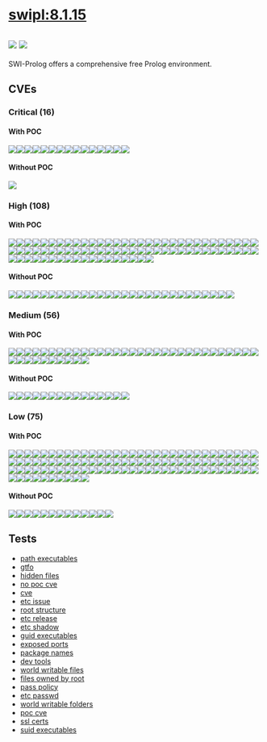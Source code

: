 # [swipl:8.1.15](https://hub.docker.com/_/swipl?tab=tags)
![](https://img.shields.io/static/v1?label=tag&message=8.1.15&color=blue)
![](https://img.shields.io/badge/Debian%20GNU/Linux%209%20%20-blue)
---
<p>
SWI-Prolog offers a comprehensive free Prolog environment.
</p>

## CVEs
### Critical (16)
#### With POC
[![](https://img.shields.io/badge/🔗%20CVE--2019--12900-CRITICAL-red)](https://github.com/trickest/cve/blob/main/2019/CVE-2019-12900.md)[![](https://img.shields.io/badge/🔗%20CVE--2021--35942-CRITICAL-red)](https://github.com/trickest/cve/blob/main/2021/CVE-2021-35942.md)[![](https://img.shields.io/badge/🔗%20CVE--2018--6485-CRITICAL-red)](https://github.com/trickest/cve/blob/main/2018/CVE-2018-6485.md)[![](https://img.shields.io/badge/🔗%20CVE--2022--23219-CRITICAL-red)](https://github.com/trickest/cve/blob/main/2022/CVE-2022-23219.md)[![](https://img.shields.io/badge/🔗%20CVE--2022--23218-CRITICAL-red)](https://github.com/trickest/cve/blob/main/2022/CVE-2022-23218.md)[![](https://img.shields.io/badge/🔗%20CVE--2018--6551-CRITICAL-red)](https://github.com/trickest/cve/blob/main/2018/CVE-2018-6551.md)[![](https://img.shields.io/badge/🔗%20CVE--2021--33574-CRITICAL-red)](https://github.com/trickest/cve/blob/main/2021/CVE-2021-33574.md)[![](https://img.shields.io/badge/🔗%20CVE--2019--9169-CRITICAL-red)](https://github.com/trickest/cve/blob/main/2019/CVE-2019-9169.md)[![](https://img.shields.io/badge/🔗%20CVE--2017--8872-CRITICAL-red)](https://github.com/trickest/cve/blob/main/2017/CVE-2017-8872.md)[![](https://img.shields.io/badge/🔗%20CVE--2021--3520-CRITICAL-red)](https://github.com/trickest/cve/blob/main/2021/CVE-2021-3520.md)[![](https://img.shields.io/badge/🔗%20CVE--2020--15180-CRITICAL-red)](https://github.com/trickest/cve/blob/main/2020/CVE-2020-15180.md)[![](https://img.shields.io/badge/🔗%20CVE--2022--29155-CRITICAL-red)](https://github.com/trickest/cve/blob/main/2022/CVE-2022-29155.md)[![](https://img.shields.io/badge/🔗%20CVE--2017--12424-CRITICAL-red)](https://github.com/trickest/cve/blob/main/2017/CVE-2017-12424.md)[![](https://img.shields.io/badge/🔗%20CVE--2019--8457-CRITICAL-red)](https://github.com/trickest/cve/blob/main/2019/CVE-2019-8457.md)[![](https://img.shields.io/badge/🔗%20CVE--2018--7409-CRITICAL-red)](https://github.com/trickest/cve/blob/main/2018/CVE-2018-7409.md)
#### Without POC
[![](https://img.shields.io/badge/%20CVE--2022--1292-CRITICAL-red)](https://github.com/trickest/cve/blob/main/2022/CVE-2022-1292.md)

### High (108)
#### With POC
[![](https://img.shields.io/badge/🔗%20CVE--2018--20506-HIGH-organge)](https://github.com/trickest/cve/blob/main/2018/CVE-2018-20506.md)[![](https://img.shields.io/badge/🔗%20CVE--2018--20346-HIGH-organge)](https://github.com/trickest/cve/blob/main/2018/CVE-2018-20346.md)[![](https://img.shields.io/badge/🔗%20CVE--2017--5130-HIGH-organge)](https://github.com/trickest/cve/blob/main/2017/CVE-2017-5130.md)[![](https://img.shields.io/badge/🔗%20CVE--2020--8231-HIGH-organge)](https://github.com/trickest/cve/blob/main/2020/CVE-2020-8231.md)[![](https://img.shields.io/badge/🔗%20CVE--2020--8177-HIGH-organge)](https://github.com/trickest/cve/blob/main/2020/CVE-2020-8177.md)[![](https://img.shields.io/badge/🔗%20CVE--2020--8286-HIGH-organge)](https://github.com/trickest/cve/blob/main/2020/CVE-2020-8286.md)[![](https://img.shields.io/badge/🔗%20CVE--2020--8285-HIGH-organge)](https://github.com/trickest/cve/blob/main/2020/CVE-2020-8285.md)[![](https://img.shields.io/badge/🔗%20CVE--2021--22946-HIGH-organge)](https://github.com/trickest/cve/blob/main/2021/CVE-2021-22946.md)[![](https://img.shields.io/badge/🔗%20CVE--2022--24407-HIGH-organge)](https://github.com/trickest/cve/blob/main/2022/CVE-2022-24407.md)[![](https://img.shields.io/badge/🔗%20CVE--2018--12886-HIGH-organge)](https://github.com/trickest/cve/blob/main/2018/CVE-2018-12886.md)[![](https://img.shields.io/badge/🔗%20CVE--2021--3326-HIGH-organge)](https://github.com/trickest/cve/blob/main/2021/CVE-2021-3326.md)[![](https://img.shields.io/badge/🔗%20CVE--2020--1751-HIGH-organge)](https://github.com/trickest/cve/blob/main/2020/CVE-2020-1751.md)[![](https://img.shields.io/badge/🔗%20CVE--2009--5155-HIGH-organge)](https://github.com/trickest/cve/blob/main/2009/CVE-2009-5155.md)[![](https://img.shields.io/badge/🔗%20CVE--2018--1000001-HIGH-organge)](https://github.com/trickest/cve/blob/main/2018/CVE-2018-1000001.md)[![](https://img.shields.io/badge/🔗%20CVE--2020--1752-HIGH-organge)](https://github.com/trickest/cve/blob/main/2020/CVE-2020-1752.md)[![](https://img.shields.io/badge/🔗%20CVE--2021--43618-HIGH-organge)](https://github.com/trickest/cve/blob/main/2021/CVE-2021-43618.md)[![](https://img.shields.io/badge/🔗%20CVE--2018--1000858-HIGH-organge)](https://github.com/trickest/cve/blob/main/2018/CVE-2018-1000858.md)[![](https://img.shields.io/badge/🔗%20CVE--2020--28196-HIGH-organge)](https://github.com/trickest/cve/blob/main/2020/CVE-2020-28196.md)[![](https://img.shields.io/badge/🔗%20CVE--2021--33560-HIGH-organge)](https://github.com/trickest/cve/blob/main/2021/CVE-2021-33560.md)[![](https://img.shields.io/badge/🔗%20CVE--2019--17498-HIGH-organge)](https://github.com/trickest/cve/blob/main/2019/CVE-2019-17498.md)[![](https://img.shields.io/badge/🔗%20CVE--2019--13115-HIGH-organge)](https://github.com/trickest/cve/blob/main/2019/CVE-2019-13115.md)[![](https://img.shields.io/badge/🔗%20CVE--2021--3517-HIGH-organge)](https://github.com/trickest/cve/blob/main/2021/CVE-2021-3517.md)[![](https://img.shields.io/badge/🔗%20CVE--2018--14404-HIGH-organge)](https://github.com/trickest/cve/blob/main/2018/CVE-2018-14404.md)[![](https://img.shields.io/badge/🔗%20CVE--2021--3516-HIGH-organge)](https://github.com/trickest/cve/blob/main/2021/CVE-2021-3516.md)[![](https://img.shields.io/badge/🔗%20CVE--2021--3518-HIGH-organge)](https://github.com/trickest/cve/blob/main/2021/CVE-2021-3518.md)[![](https://img.shields.io/badge/🔗%20CVE--2020--7595-HIGH-organge)](https://github.com/trickest/cve/blob/main/2020/CVE-2020-7595.md)[![](https://img.shields.io/badge/🔗%20CVE--2019--19956-HIGH-organge)](https://github.com/trickest/cve/blob/main/2019/CVE-2019-19956.md)[![](https://img.shields.io/badge/🔗%20CVE--2019--20388-HIGH-organge)](https://github.com/trickest/cve/blob/main/2019/CVE-2019-20388.md)[![](https://img.shields.io/badge/🔗%20CVE--2022--27456-HIGH-organge)](https://github.com/trickest/cve/blob/main/2022/CVE-2022-27456.md)[![](https://img.shields.io/badge/🔗%20CVE--2022--27445-HIGH-organge)](https://github.com/trickest/cve/blob/main/2022/CVE-2022-27445.md)[![](https://img.shields.io/badge/🔗%20CVE--2022--27452-HIGH-organge)](https://github.com/trickest/cve/blob/main/2022/CVE-2022-27452.md)[![](https://img.shields.io/badge/🔗%20CVE--2022--27449-HIGH-organge)](https://github.com/trickest/cve/blob/main/2022/CVE-2022-27449.md)[![](https://img.shields.io/badge/🔗%20CVE--2022--27448-HIGH-organge)](https://github.com/trickest/cve/blob/main/2022/CVE-2022-27448.md)[![](https://img.shields.io/badge/🔗%20CVE--2022--27451-HIGH-organge)](https://github.com/trickest/cve/blob/main/2022/CVE-2022-27451.md)[![](https://img.shields.io/badge/🔗%20CVE--2022--27446-HIGH-organge)](https://github.com/trickest/cve/blob/main/2022/CVE-2022-27446.md)[![](https://img.shields.io/badge/🔗%20CVE--2022--27444-HIGH-organge)](https://github.com/trickest/cve/blob/main/2022/CVE-2022-27444.md)[![](https://img.shields.io/badge/🔗%20CVE--2022--27457-HIGH-organge)](https://github.com/trickest/cve/blob/main/2022/CVE-2022-27457.md)[![](https://img.shields.io/badge/🔗%20CVE--2022--27455-HIGH-organge)](https://github.com/trickest/cve/blob/main/2022/CVE-2022-27455.md)[![](https://img.shields.io/badge/🔗%20CVE--2022--27447-HIGH-organge)](https://github.com/trickest/cve/blob/main/2022/CVE-2022-27447.md)[![](https://img.shields.io/badge/🔗%20CVE--2022--27458-HIGH-organge)](https://github.com/trickest/cve/blob/main/2022/CVE-2022-27458.md)[![](https://img.shields.io/badge/🔗%20CVE--2021--27928-HIGH-organge)](https://github.com/trickest/cve/blob/main/2021/CVE-2021-27928.md)[![](https://img.shields.io/badge/🔗%20CVE--2021--20305-HIGH-organge)](https://github.com/trickest/cve/blob/main/2021/CVE-2021-20305.md)[![](https://img.shields.io/badge/🔗%20CVE--2021--3580-HIGH-organge)](https://github.com/trickest/cve/blob/main/2021/CVE-2021-3580.md)[![](https://img.shields.io/badge/🔗%20CVE--2018--1000168-HIGH-organge)](https://github.com/trickest/cve/blob/main/2018/CVE-2018-1000168.md)[![](https://img.shields.io/badge/🔗%20CVE--2020--11080-HIGH-organge)](https://github.com/trickest/cve/blob/main/2020/CVE-2020-11080.md)[![](https://img.shields.io/badge/🔗%20CVE--2020--36230-HIGH-organge)](https://github.com/trickest/cve/blob/main/2020/CVE-2020-36230.md)[![](https://img.shields.io/badge/🔗%20CVE--2021--27212-HIGH-organge)](https://github.com/trickest/cve/blob/main/2021/CVE-2021-27212.md)[![](https://img.shields.io/badge/🔗%20CVE--2020--36222-HIGH-organge)](https://github.com/trickest/cve/blob/main/2020/CVE-2020-36222.md)[![](https://img.shields.io/badge/🔗%20CVE--2020--36226-HIGH-organge)](https://github.com/trickest/cve/blob/main/2020/CVE-2020-36226.md)[![](https://img.shields.io/badge/🔗%20CVE--2020--36225-HIGH-organge)](https://github.com/trickest/cve/blob/main/2020/CVE-2020-36225.md)[![](https://img.shields.io/badge/🔗%20CVE--2020--36227-HIGH-organge)](https://github.com/trickest/cve/blob/main/2020/CVE-2020-36227.md)[![](https://img.shields.io/badge/🔗%20CVE--2020--36228-HIGH-organge)](https://github.com/trickest/cve/blob/main/2020/CVE-2020-36228.md)[![](https://img.shields.io/badge/🔗%20CVE--2020--36221-HIGH-organge)](https://github.com/trickest/cve/blob/main/2020/CVE-2020-36221.md)[![](https://img.shields.io/badge/🔗%20CVE--2020--36224-HIGH-organge)](https://github.com/trickest/cve/blob/main/2020/CVE-2020-36224.md)[![](https://img.shields.io/badge/🔗%20CVE--2020--25692-HIGH-organge)](https://github.com/trickest/cve/blob/main/2020/CVE-2020-25692.md)[![](https://img.shields.io/badge/🔗%20CVE--2020--36223-HIGH-organge)](https://github.com/trickest/cve/blob/main/2020/CVE-2020-36223.md)[![](https://img.shields.io/badge/🔗%20CVE--2020--36229-HIGH-organge)](https://github.com/trickest/cve/blob/main/2020/CVE-2020-36229.md)[![](https://img.shields.io/badge/🔗%20CVE--2020--25710-HIGH-organge)](https://github.com/trickest/cve/blob/main/2020/CVE-2020-25710.md)[![](https://img.shields.io/badge/🔗%20CVE--2020--25709-HIGH-organge)](https://github.com/trickest/cve/blob/main/2020/CVE-2020-25709.md)[![](https://img.shields.io/badge/🔗%20CVE--2020--12243-HIGH-organge)](https://github.com/trickest/cve/blob/main/2020/CVE-2020-12243.md)[![](https://img.shields.io/badge/🔗%20CVE--2022--0778-HIGH-organge)](https://github.com/trickest/cve/blob/main/2022/CVE-2022-0778.md)[![](https://img.shields.io/badge/🔗%20CVE--2021--3712-HIGH-organge)](https://github.com/trickest/cve/blob/main/2021/CVE-2021-3712.md)[![](https://img.shields.io/badge/🔗%20CVE--2021--23840-HIGH-organge)](https://github.com/trickest/cve/blob/main/2021/CVE-2021-23840.md)[![](https://img.shields.io/badge/🔗%20CVE--2020--29361-HIGH-organge)](https://github.com/trickest/cve/blob/main/2020/CVE-2020-29361.md)[![](https://img.shields.io/badge/🔗%20CVE--2020--16156-HIGH-organge)](https://github.com/trickest/cve/blob/main/2020/CVE-2020-16156.md)[![](https://img.shields.io/badge/🔗%20CVE--2020--10878-HIGH-organge)](https://github.com/trickest/cve/blob/main/2020/CVE-2020-10878.md)[![](https://img.shields.io/badge/🔗%20CVE--2020--12723-HIGH-organge)](https://github.com/trickest/cve/blob/main/2020/CVE-2020-12723.md)[![](https://img.shields.io/badge/🔗%20CVE--2020--10543-HIGH-organge)](https://github.com/trickest/cve/blob/main/2020/CVE-2020-10543.md)[![](https://img.shields.io/badge/🔗%20CVE--2020--25695-HIGH-organge)](https://github.com/trickest/cve/blob/main/2020/CVE-2020-25695.md)[![](https://img.shields.io/badge/🔗%20CVE--2017--18926-HIGH-organge)](https://github.com/trickest/cve/blob/main/2017/CVE-2017-18926.md)[![](https://img.shields.io/badge/🔗%20CVE--2020--13630-HIGH-organge)](https://github.com/trickest/cve/blob/main/2020/CVE-2020-13630.md)[![](https://img.shields.io/badge/🔗%20CVE--2020--11655-HIGH-organge)](https://github.com/trickest/cve/blob/main/2020/CVE-2020-11655.md)[![](https://img.shields.io/badge/🔗%20CVE--2019--5827-HIGH-organge)](https://github.com/trickest/cve/blob/main/2019/CVE-2019-5827.md)[![](https://img.shields.io/badge/🔗%20CVE--2019--20218-HIGH-organge)](https://github.com/trickest/cve/blob/main/2019/CVE-2019-20218.md)[![](https://img.shields.io/badge/🔗%20CVE--2020--13871-HIGH-organge)](https://github.com/trickest/cve/blob/main/2020/CVE-2020-13871.md)[![](https://img.shields.io/badge/🔗%20CVE--2019--3843-HIGH-organge)](https://github.com/trickest/cve/blob/main/2019/CVE-2019-3843.md)[![](https://img.shields.io/badge/🔗%20CVE--2019--3844-HIGH-organge)](https://github.com/trickest/cve/blob/main/2019/CVE-2019-3844.md)[![](https://img.shields.io/badge/🔗%20CVE--2020--1712-HIGH-organge)](https://github.com/trickest/cve/blob/main/2020/CVE-2020-1712.md)[![](https://img.shields.io/badge/🔗%20CVE--2016--2779-HIGH-organge)](https://github.com/trickest/cve/blob/main/2016/CVE-2016-2779.md)[![](https://img.shields.io/badge/🔗%20CVE--2018--25032-HIGH-organge)](https://github.com/trickest/cve/blob/main/2018/CVE-2018-25032.md)
#### Without POC
[![](https://img.shields.io/badge/%20CVE--2022--1304-HIGH-organge)](https://github.com/trickest/cve/blob/main/2022/CVE-2022-1304.md)[![](https://img.shields.io/badge/%20CVE--2021--3999-HIGH-organge)](https://github.com/trickest/cve/blob/main/2021/CVE-2021-3999.md)[![](https://img.shields.io/badge/%20CVE--2019--3829-HIGH-organge)](https://github.com/trickest/cve/blob/main/2019/CVE-2019-3829.md)[![](https://img.shields.io/badge/%20CVE--2022--1271-HIGH-organge)](https://github.com/trickest/cve/blob/main/2022/CVE-2022-1271.md)[![](https://img.shields.io/badge/%20CVE--2017--16932-HIGH-organge)](https://github.com/trickest/cve/blob/main/2017/CVE-2017-16932.md)[![](https://img.shields.io/badge/%20CVE--2022--23308-HIGH-organge)](https://github.com/trickest/cve/blob/main/2022/CVE-2022-23308.md)[![](https://img.shields.io/badge/%20CVE--2022--27376-HIGH-organge)](https://github.com/trickest/cve/blob/main/2022/CVE-2022-27376.md)[![](https://img.shields.io/badge/%20CVE--2022--27382-HIGH-organge)](https://github.com/trickest/cve/blob/main/2022/CVE-2022-27382.md)[![](https://img.shields.io/badge/%20CVE--2022--27387-HIGH-organge)](https://github.com/trickest/cve/blob/main/2022/CVE-2022-27387.md)[![](https://img.shields.io/badge/%20CVE--2022--27385-HIGH-organge)](https://github.com/trickest/cve/blob/main/2022/CVE-2022-27385.md)[![](https://img.shields.io/badge/%20CVE--2022--27384-HIGH-organge)](https://github.com/trickest/cve/blob/main/2022/CVE-2022-27384.md)[![](https://img.shields.io/badge/%20CVE--2022--27381-HIGH-organge)](https://github.com/trickest/cve/blob/main/2022/CVE-2022-27381.md)[![](https://img.shields.io/badge/%20CVE--2022--27380-HIGH-organge)](https://github.com/trickest/cve/blob/main/2022/CVE-2022-27380.md)[![](https://img.shields.io/badge/%20CVE--2022--27379-HIGH-organge)](https://github.com/trickest/cve/blob/main/2022/CVE-2022-27379.md)[![](https://img.shields.io/badge/%20CVE--2022--27378-HIGH-organge)](https://github.com/trickest/cve/blob/main/2022/CVE-2022-27378.md)[![](https://img.shields.io/badge/%20CVE--2022--27386-HIGH-organge)](https://github.com/trickest/cve/blob/main/2022/CVE-2022-27386.md)[![](https://img.shields.io/badge/%20CVE--2022--27383-HIGH-organge)](https://github.com/trickest/cve/blob/main/2022/CVE-2022-27383.md)[![](https://img.shields.io/badge/%20CVE--2022--27377-HIGH-organge)](https://github.com/trickest/cve/blob/main/2022/CVE-2022-27377.md)[![](https://img.shields.io/badge/%20CVE--2022--29458-HIGH-organge)](https://github.com/trickest/cve/blob/main/2022/CVE-2022-29458.md)[![](https://img.shields.io/badge/%20CVE--2022--1552-HIGH-organge)](https://github.com/trickest/cve/blob/main/2022/CVE-2022-1552.md)[![](https://img.shields.io/badge/%20CVE--2021--32027-HIGH-organge)](https://github.com/trickest/cve/blob/main/2021/CVE-2021-32027.md)[![](https://img.shields.io/badge/%20CVE--2020--25694-HIGH-organge)](https://github.com/trickest/cve/blob/main/2020/CVE-2020-25694.md)[![](https://img.shields.io/badge/%20CVE--2020--14350-HIGH-organge)](https://github.com/trickest/cve/blob/main/2020/CVE-2020-14350.md)[![](https://img.shields.io/badge/%20CVE--2020--25696-HIGH-organge)](https://github.com/trickest/cve/blob/main/2020/CVE-2020-25696.md)[![](https://img.shields.io/badge/%20CVE--2021--23214-HIGH-organge)](https://github.com/trickest/cve/blob/main/2021/CVE-2021-23214.md)[![](https://img.shields.io/badge/%20CVE--2018--8740-HIGH-organge)](https://github.com/trickest/cve/blob/main/2018/CVE-2018-8740.md)[![](https://img.shields.io/badge/%20CVE--2019--9936-HIGH-organge)](https://github.com/trickest/cve/blob/main/2019/CVE-2019-9936.md)[![](https://img.shields.io/badge/%20CVE--2019--9937-HIGH-organge)](https://github.com/trickest/cve/blob/main/2019/CVE-2019-9937.md)

### Medium (56)
#### With POC
[![](https://img.shields.io/badge/🔗%20CVE--2020--27350-MEDIUM-yellow)](https://github.com/trickest/cve/blob/main/2020/CVE-2020-27350.md)[![](https://img.shields.io/badge/🔗%20CVE--2021--22876-MEDIUM-yellow)](https://github.com/trickest/cve/blob/main/2021/CVE-2021-22876.md)[![](https://img.shields.io/badge/🔗%20CVE--2021--22947-MEDIUM-yellow)](https://github.com/trickest/cve/blob/main/2021/CVE-2021-22947.md)[![](https://img.shields.io/badge/🔗%20CVE--2019--5188-MEDIUM-yellow)](https://github.com/trickest/cve/blob/main/2019/CVE-2019-5188.md)[![](https://img.shields.io/badge/🔗%20CVE--2017--12132-MEDIUM-yellow)](https://github.com/trickest/cve/blob/main/2017/CVE-2017-12132.md)[![](https://img.shields.io/badge/🔗%20CVE--2019--25013-MEDIUM-yellow)](https://github.com/trickest/cve/blob/main/2019/CVE-2019-25013.md)[![](https://img.shields.io/badge/🔗%20CVE--2016--10739-MEDIUM-yellow)](https://github.com/trickest/cve/blob/main/2016/CVE-2016-10739.md)[![](https://img.shields.io/badge/🔗%20CVE--2020--27618-MEDIUM-yellow)](https://github.com/trickest/cve/blob/main/2020/CVE-2020-27618.md)[![](https://img.shields.io/badge/🔗%20CVE--2020--10029-MEDIUM-yellow)](https://github.com/trickest/cve/blob/main/2020/CVE-2020-10029.md)[![](https://img.shields.io/badge/🔗%20CVE--2018--16868-MEDIUM-yellow)](https://github.com/trickest/cve/blob/main/2018/CVE-2018-16868.md)[![](https://img.shields.io/badge/🔗%20CVE--2020--21913-MEDIUM-yellow)](https://github.com/trickest/cve/blob/main/2020/CVE-2020-21913.md)[![](https://img.shields.io/badge/🔗%20CVE--2021--37750-MEDIUM-yellow)](https://github.com/trickest/cve/blob/main/2021/CVE-2021-37750.md)[![](https://img.shields.io/badge/🔗%20CVE--2018--20217-MEDIUM-yellow)](https://github.com/trickest/cve/blob/main/2018/CVE-2018-20217.md)[![](https://img.shields.io/badge/🔗%20CVE--2018--5729-MEDIUM-yellow)](https://github.com/trickest/cve/blob/main/2018/CVE-2018-5729.md)[![](https://img.shields.io/badge/🔗%20CVE--2018--5710-MEDIUM-yellow)](https://github.com/trickest/cve/blob/main/2018/CVE-2018-5710.md)[![](https://img.shields.io/badge/🔗%20CVE--2021--31566-MEDIUM-yellow)](https://github.com/trickest/cve/blob/main/2021/CVE-2021-31566.md)[![](https://img.shields.io/badge/🔗%20CVE--2019--13627-MEDIUM-yellow)](https://github.com/trickest/cve/blob/main/2019/CVE-2019-13627.md)[![](https://img.shields.io/badge/🔗%20CVE--2021--40528-MEDIUM-yellow)](https://github.com/trickest/cve/blob/main/2021/CVE-2021-40528.md)[![](https://img.shields.io/badge/🔗%20CVE--2020--24977-MEDIUM-yellow)](https://github.com/trickest/cve/blob/main/2020/CVE-2020-24977.md)[![](https://img.shields.io/badge/🔗%20CVE--2021--3541-MEDIUM-yellow)](https://github.com/trickest/cve/blob/main/2021/CVE-2021-3541.md)[![](https://img.shields.io/badge/🔗%20CVE--2018--14567-MEDIUM-yellow)](https://github.com/trickest/cve/blob/main/2018/CVE-2018-14567.md)[![](https://img.shields.io/badge/🔗%20CVE--2021--3537-MEDIUM-yellow)](https://github.com/trickest/cve/blob/main/2021/CVE-2021-3537.md)[![](https://img.shields.io/badge/🔗%20CVE--2017--18258-MEDIUM-yellow)](https://github.com/trickest/cve/blob/main/2017/CVE-2017-18258.md)[![](https://img.shields.io/badge/🔗%20CVE--2016--9318-MEDIUM-yellow)](https://github.com/trickest/cve/blob/main/2016/CVE-2016-9318.md)[![](https://img.shields.io/badge/🔗%20CVE--2020--2752-MEDIUM-yellow)](https://github.com/trickest/cve/blob/main/2020/CVE-2020-2752.md)[![](https://img.shields.io/badge/🔗%20CVE--2020--2814-MEDIUM-yellow)](https://github.com/trickest/cve/blob/main/2020/CVE-2020-2814.md)[![](https://img.shields.io/badge/🔗%20CVE--2021--2022-MEDIUM-yellow)](https://github.com/trickest/cve/blob/main/2021/CVE-2021-2022.md)[![](https://img.shields.io/badge/🔗%20CVE--2020--14812-MEDIUM-yellow)](https://github.com/trickest/cve/blob/main/2020/CVE-2020-14812.md)[![](https://img.shields.io/badge/🔗%20CVE--2020--2812-MEDIUM-yellow)](https://github.com/trickest/cve/blob/main/2020/CVE-2020-2812.md)[![](https://img.shields.io/badge/🔗%20CVE--2018--16869-MEDIUM-yellow)](https://github.com/trickest/cve/blob/main/2018/CVE-2018-16869.md)[![](https://img.shields.io/badge/🔗%20CVE--2021--4160-MEDIUM-yellow)](https://github.com/trickest/cve/blob/main/2021/CVE-2021-4160.md)[![](https://img.shields.io/badge/🔗%20CVE--2020--1971-MEDIUM-yellow)](https://github.com/trickest/cve/blob/main/2020/CVE-2020-1971.md)[![](https://img.shields.io/badge/🔗%20CVE--2019--1551-MEDIUM-yellow)](https://github.com/trickest/cve/blob/main/2019/CVE-2019-1551.md)[![](https://img.shields.io/badge/🔗%20CVE--2021--23841-MEDIUM-yellow)](https://github.com/trickest/cve/blob/main/2021/CVE-2021-23841.md)[![](https://img.shields.io/badge/🔗%20CVE--2020--29362-MEDIUM-yellow)](https://github.com/trickest/cve/blob/main/2020/CVE-2020-29362.md)[![](https://img.shields.io/badge/🔗%20CVE--2020--14155-MEDIUM-yellow)](https://github.com/trickest/cve/blob/main/2020/CVE-2020-14155.md)[![](https://img.shields.io/badge/🔗%20CVE--2019--16168-MEDIUM-yellow)](https://github.com/trickest/cve/blob/main/2019/CVE-2019-16168.md)[![](https://img.shields.io/badge/🔗%20CVE--2020--13632-MEDIUM-yellow)](https://github.com/trickest/cve/blob/main/2020/CVE-2020-13632.md)[![](https://img.shields.io/badge/🔗%20CVE--2020--13434-MEDIUM-yellow)](https://github.com/trickest/cve/blob/main/2020/CVE-2020-13434.md)[![](https://img.shields.io/badge/🔗%20CVE--2021--33910-MEDIUM-yellow)](https://github.com/trickest/cve/blob/main/2021/CVE-2021-33910.md)[![](https://img.shields.io/badge/🔗%20CVE--2018--20482-MEDIUM-yellow)](https://github.com/trickest/cve/blob/main/2018/CVE-2018-20482.md)
#### Without POC
[![](https://img.shields.io/badge/%20CVE--2021--4209-MEDIUM-yellow)](https://github.com/trickest/cve/blob/main/2021/CVE-2021-4209.md)[![](https://img.shields.io/badge/%20CVE--2022--27781-MEDIUM-yellow)](https://github.com/trickest/cve/blob/main/2022/CVE-2022-27781.md)[![](https://img.shields.io/badge/%20CVE--2022--22576-MEDIUM-yellow)](https://github.com/trickest/cve/blob/main/2022/CVE-2022-22576.md)[![](https://img.shields.io/badge/%20CVE--2022--27782-MEDIUM-yellow)](https://github.com/trickest/cve/blob/main/2022/CVE-2022-27782.md)[![](https://img.shields.io/badge/%20CVE--2022--27776-MEDIUM-yellow)](https://github.com/trickest/cve/blob/main/2022/CVE-2022-27776.md)[![](https://img.shields.io/badge/%20CVE--2022--27774-MEDIUM-yellow)](https://github.com/trickest/cve/blob/main/2022/CVE-2022-27774.md)[![](https://img.shields.io/badge/%20CVE--2021--23177-MEDIUM-yellow)](https://github.com/trickest/cve/blob/main/2021/CVE-2021-23177.md)[![](https://img.shields.io/badge/%20CVE--2019--19221-MEDIUM-yellow)](https://github.com/trickest/cve/blob/main/2019/CVE-2019-19221.md)[![](https://img.shields.io/badge/%20CVE--2017--5969-MEDIUM-yellow)](https://github.com/trickest/cve/blob/main/2017/CVE-2017-5969.md)[![](https://img.shields.io/badge/%20CVE--2022--29824-MEDIUM-yellow)](https://github.com/trickest/cve/blob/main/2022/CVE-2022-29824.md)[![](https://img.shields.io/badge/%20CVE--2020--14765-MEDIUM-yellow)](https://github.com/trickest/cve/blob/main/2020/CVE-2020-14765.md)[![](https://img.shields.io/badge/%20CVE--2021--23222-MEDIUM-yellow)](https://github.com/trickest/cve/blob/main/2021/CVE-2021-23222.md)[![](https://img.shields.io/badge/%20CVE--2020--25713-MEDIUM-yellow)](https://github.com/trickest/cve/blob/main/2020/CVE-2020-25713.md)[![](https://img.shields.io/badge/%20CVE--2021--45346-MEDIUM-yellow)](https://github.com/trickest/cve/blob/main/2021/CVE-2021-45346.md)[![](https://img.shields.io/badge/%20CVE--2021--3997-MEDIUM-yellow)](https://github.com/trickest/cve/blob/main/2021/CVE-2021-3997.md)

### Low (75)
#### With POC
[![](https://img.shields.io/badge/🔗%20CVE--2018--6485-LOW-blue)](https://github.com/trickest/cve/blob/main/2018/CVE-2018-6485.md)[![](https://img.shields.io/badge/🔗%20CVE--2022--23219-LOW-blue)](https://github.com/trickest/cve/blob/main/2022/CVE-2022-23219.md)[![](https://img.shields.io/badge/🔗%20CVE--2022--23218-LOW-blue)](https://github.com/trickest/cve/blob/main/2022/CVE-2022-23218.md)[![](https://img.shields.io/badge/🔗%20CVE--2018--6551-LOW-blue)](https://github.com/trickest/cve/blob/main/2018/CVE-2018-6551.md)[![](https://img.shields.io/badge/🔗%20CVE--2021--3520-LOW-blue)](https://github.com/trickest/cve/blob/main/2021/CVE-2021-3520.md)[![](https://img.shields.io/badge/🔗%20CVE--2017--12424-LOW-blue)](https://github.com/trickest/cve/blob/main/2017/CVE-2017-12424.md)[![](https://img.shields.io/badge/🔗%20CVE--2018--7409-LOW-blue)](https://github.com/trickest/cve/blob/main/2018/CVE-2018-7409.md)[![](https://img.shields.io/badge/🔗%20CVE--2017--5130-LOW-blue)](https://github.com/trickest/cve/blob/main/2017/CVE-2017-5130.md)[![](https://img.shields.io/badge/🔗%20CVE--2020--8177-LOW-blue)](https://github.com/trickest/cve/blob/main/2020/CVE-2020-8177.md)[![](https://img.shields.io/badge/🔗%20CVE--2020--8285-LOW-blue)](https://github.com/trickest/cve/blob/main/2020/CVE-2020-8285.md)[![](https://img.shields.io/badge/🔗%20CVE--2022--24407-LOW-blue)](https://github.com/trickest/cve/blob/main/2022/CVE-2022-24407.md)[![](https://img.shields.io/badge/🔗%20CVE--2018--12886-LOW-blue)](https://github.com/trickest/cve/blob/main/2018/CVE-2018-12886.md)[![](https://img.shields.io/badge/🔗%20CVE--2020--1751-LOW-blue)](https://github.com/trickest/cve/blob/main/2020/CVE-2020-1751.md)[![](https://img.shields.io/badge/🔗%20CVE--2018--1000001-LOW-blue)](https://github.com/trickest/cve/blob/main/2018/CVE-2018-1000001.md)[![](https://img.shields.io/badge/🔗%20CVE--2021--43618-LOW-blue)](https://github.com/trickest/cve/blob/main/2021/CVE-2021-43618.md)[![](https://img.shields.io/badge/🔗%20CVE--2019--17498-LOW-blue)](https://github.com/trickest/cve/blob/main/2019/CVE-2019-17498.md)[![](https://img.shields.io/badge/🔗%20CVE--2019--13115-LOW-blue)](https://github.com/trickest/cve/blob/main/2019/CVE-2019-13115.md)[![](https://img.shields.io/badge/🔗%20CVE--2021--3517-LOW-blue)](https://github.com/trickest/cve/blob/main/2021/CVE-2021-3517.md)[![](https://img.shields.io/badge/🔗%20CVE--2021--27928-LOW-blue)](https://github.com/trickest/cve/blob/main/2021/CVE-2021-27928.md)[![](https://img.shields.io/badge/🔗%20CVE--2020--36228-LOW-blue)](https://github.com/trickest/cve/blob/main/2020/CVE-2020-36228.md)[![](https://img.shields.io/badge/🔗%20CVE--2020--36221-LOW-blue)](https://github.com/trickest/cve/blob/main/2020/CVE-2020-36221.md)[![](https://img.shields.io/badge/🔗%20CVE--2021--23840-LOW-blue)](https://github.com/trickest/cve/blob/main/2021/CVE-2021-23840.md)[![](https://img.shields.io/badge/🔗%20CVE--2020--29361-LOW-blue)](https://github.com/trickest/cve/blob/main/2020/CVE-2020-29361.md)[![](https://img.shields.io/badge/🔗%20CVE--2020--10878-LOW-blue)](https://github.com/trickest/cve/blob/main/2020/CVE-2020-10878.md)[![](https://img.shields.io/badge/🔗%20CVE--2020--10543-LOW-blue)](https://github.com/trickest/cve/blob/main/2020/CVE-2020-10543.md)[![](https://img.shields.io/badge/🔗%20CVE--2017--18926-LOW-blue)](https://github.com/trickest/cve/blob/main/2017/CVE-2017-18926.md)[![](https://img.shields.io/badge/🔗%20CVE--2007--6755-LOW-blue)](https://github.com/trickest/cve/blob/main/2007/CVE-2007-6755.md)[![](https://img.shields.io/badge/🔗%20CVE--2018--9234-LOW-blue)](https://github.com/trickest/cve/blob/main/2018/CVE-2018-9234.md)[![](https://img.shields.io/badge/🔗%20CVE--2011--3389-LOW-blue)](https://github.com/trickest/cve/blob/main/2011/CVE-2011-3389.md)[![](https://img.shields.io/badge/🔗%20CVE--2019--18276-LOW-blue)](https://github.com/trickest/cve/blob/main/2019/CVE-2019-18276.md)[![](https://img.shields.io/badge/🔗%20CVE--2016--2781-LOW-blue)](https://github.com/trickest/cve/blob/main/2016/CVE-2016-2781.md)[![](https://img.shields.io/badge/🔗%20CVE--2017--18018-LOW-blue)](https://github.com/trickest/cve/blob/main/2017/CVE-2017-18018.md)[![](https://img.shields.io/badge/🔗%20CVE--2021--22924-LOW-blue)](https://github.com/trickest/cve/blob/main/2021/CVE-2021-22924.md)[![](https://img.shields.io/badge/🔗%20CVE--2021--22922-LOW-blue)](https://github.com/trickest/cve/blob/main/2021/CVE-2021-22922.md)[![](https://img.shields.io/badge/🔗%20CVE--2020--8284-LOW-blue)](https://github.com/trickest/cve/blob/main/2020/CVE-2020-8284.md)[![](https://img.shields.io/badge/🔗%20CVE--2021--22923-LOW-blue)](https://github.com/trickest/cve/blob/main/2021/CVE-2021-22923.md)[![](https://img.shields.io/badge/🔗%20CVE--2021--22898-LOW-blue)](https://github.com/trickest/cve/blob/main/2021/CVE-2021-22898.md)[![](https://img.shields.io/badge/🔗%20CVE--2019--1010024-LOW-blue)](https://github.com/trickest/cve/blob/main/2019/CVE-2019-1010024.md)[![](https://img.shields.io/badge/🔗%20CVE--2019--6488-LOW-blue)](https://github.com/trickest/cve/blob/main/2019/CVE-2019-6488.md)[![](https://img.shields.io/badge/🔗%20CVE--2019--19126-LOW-blue)](https://github.com/trickest/cve/blob/main/2019/CVE-2019-19126.md)[![](https://img.shields.io/badge/🔗%20CVE--2021--27645-LOW-blue)](https://github.com/trickest/cve/blob/main/2021/CVE-2021-27645.md)[![](https://img.shields.io/badge/🔗%20CVE--2010--4756-LOW-blue)](https://github.com/trickest/cve/blob/main/2010/CVE-2010-4756.md)[![](https://img.shields.io/badge/🔗%20CVE--2016--10228-LOW-blue)](https://github.com/trickest/cve/blob/main/2016/CVE-2016-10228.md)[![](https://img.shields.io/badge/🔗%20CVE--2019--1010025-LOW-blue)](https://github.com/trickest/cve/blob/main/2019/CVE-2019-1010025.md)[![](https://img.shields.io/badge/🔗%20CVE--2019--7309-LOW-blue)](https://github.com/trickest/cve/blob/main/2019/CVE-2019-7309.md)[![](https://img.shields.io/badge/🔗%20CVE--2015--8985-LOW-blue)](https://github.com/trickest/cve/blob/main/2015/CVE-2015-8985.md)[![](https://img.shields.io/badge/🔗%20CVE--2019--1010023-LOW-blue)](https://github.com/trickest/cve/blob/main/2019/CVE-2019-1010023.md)[![](https://img.shields.io/badge/🔗%20CVE--2020--6096-LOW-blue)](https://github.com/trickest/cve/blob/main/2020/CVE-2020-6096.md)[![](https://img.shields.io/badge/🔗%20CVE--2019--1010022-LOW-blue)](https://github.com/trickest/cve/blob/main/2019/CVE-2019-1010022.md)[![](https://img.shields.io/badge/🔗%20CVE--2018--20796-LOW-blue)](https://github.com/trickest/cve/blob/main/2018/CVE-2018-20796.md)[![](https://img.shields.io/badge/🔗%20CVE--2019--9192-LOW-blue)](https://github.com/trickest/cve/blob/main/2019/CVE-2019-9192.md)[![](https://img.shields.io/badge/🔗%20CVE--2019--14855-LOW-blue)](https://github.com/trickest/cve/blob/main/2019/CVE-2019-14855.md)[![](https://img.shields.io/badge/🔗%20CVE--2018--5730-LOW-blue)](https://github.com/trickest/cve/blob/main/2018/CVE-2018-5730.md)[![](https://img.shields.io/badge/🔗%20CVE--2018--5709-LOW-blue)](https://github.com/trickest/cve/blob/main/2018/CVE-2018-5709.md)[![](https://img.shields.io/badge/🔗%20CVE--2018--6829-LOW-blue)](https://github.com/trickest/cve/blob/main/2018/CVE-2018-6829.md)[![](https://img.shields.io/badge/🔗%20CVE--2021--36087-LOW-blue)](https://github.com/trickest/cve/blob/main/2021/CVE-2021-36087.md)[![](https://img.shields.io/badge/🔗%20CVE--2021--36084-LOW-blue)](https://github.com/trickest/cve/blob/main/2021/CVE-2021-36084.md)[![](https://img.shields.io/badge/🔗%20CVE--2021--36085-LOW-blue)](https://github.com/trickest/cve/blob/main/2021/CVE-2021-36085.md)[![](https://img.shields.io/badge/🔗%20CVE--2021--36086-LOW-blue)](https://github.com/trickest/cve/blob/main/2021/CVE-2021-36086.md)[![](https://img.shields.io/badge/🔗%20CVE--2018--1000654-LOW-blue)](https://github.com/trickest/cve/blob/main/2018/CVE-2018-1000654.md)[![](https://img.shields.io/badge/🔗%20CVE--2019--17543-LOW-blue)](https://github.com/trickest/cve/blob/main/2019/CVE-2019-17543.md)[![](https://img.shields.io/badge/🔗%20CVE--2018--19211-LOW-blue)](https://github.com/trickest/cve/blob/main/2018/CVE-2018-19211.md)[![](https://img.shields.io/badge/🔗%20CVE--2021--39537-LOW-blue)](https://github.com/trickest/cve/blob/main/2021/CVE-2021-39537.md)[![](https://img.shields.io/badge/🔗%20CVE--2019--17594-LOW-blue)](https://github.com/trickest/cve/blob/main/2019/CVE-2019-17594.md)[![](https://img.shields.io/badge/🔗%20CVE--2019--17595-LOW-blue)](https://github.com/trickest/cve/blob/main/2019/CVE-2019-17595.md)[![](https://img.shields.io/badge/🔗%20CVE--2020--15719-LOW-blue)](https://github.com/trickest/cve/blob/main/2020/CVE-2020-15719.md)[![](https://img.shields.io/badge/🔗%20CVE--2017--14159-LOW-blue)](https://github.com/trickest/cve/blob/main/2017/CVE-2017-14159.md)[![](https://img.shields.io/badge/🔗%20CVE--2017--17740-LOW-blue)](https://github.com/trickest/cve/blob/main/2017/CVE-2017-17740.md)[![](https://img.shields.io/badge/🔗%20CVE--2015--3276-LOW-blue)](https://github.com/trickest/cve/blob/main/2015/CVE-2015-3276.md)[![](https://img.shields.io/badge/🔗%20CVE--2010--0928-LOW-blue)](https://github.com/trickest/cve/blob/main/2010/CVE-2010-0928.md)[![](https://img.shields.io/badge/🔗%20CVE--2019--20838-LOW-blue)](https://github.com/trickest/cve/blob/main/2019/CVE-2019-20838.md)[![](https://img.shields.io/badge/🔗%20CVE--2017--11164-LOW-blue)](https://github.com/trickest/cve/blob/main/2017/CVE-2017-11164.md)[![](https://img.shields.io/badge/🔗%20CVE--2017--16231-LOW-blue)](https://github.com/trickest/cve/blob/main/2017/CVE-2017-16231.md)[![](https://img.shields.io/badge/🔗%20CVE--2017--7245-LOW-blue)](https://github.com/trickest/cve/blob/main/2017/CVE-2017-7245.md)[![](https://img.shields.io/badge/🔗%20CVE--2017--7246-LOW-blue)](https://github.com/trickest/cve/blob/main/2017/CVE-2017-7246.md)[![](https://img.shields.io/badge/🔗%20CVE--2011--4116-LOW-blue)](https://github.com/trickest/cve/blob/main/2011/CVE-2011-4116.md)[![](https://img.shields.io/badge/🔗%20CVE--2019--9193-LOW-blue)](https://github.com/trickest/cve/blob/main/2019/CVE-2019-9193.md)[![](https://img.shields.io/badge/🔗%20CVE--2013--4235-LOW-blue)](https://github.com/trickest/cve/blob/main/2013/CVE-2013-4235.md)[![](https://img.shields.io/badge/🔗%20CVE--2019--19882-LOW-blue)](https://github.com/trickest/cve/blob/main/2019/CVE-2019-19882.md)[![](https://img.shields.io/badge/🔗%20CVE--2018--7169-LOW-blue)](https://github.com/trickest/cve/blob/main/2018/CVE-2018-7169.md)[![](https://img.shields.io/badge/🔗%20CVE--2020--11656-LOW-blue)](https://github.com/trickest/cve/blob/main/2020/CVE-2020-11656.md)[![](https://img.shields.io/badge/🔗%20CVE--2020--13529-LOW-blue)](https://github.com/trickest/cve/blob/main/2020/CVE-2020-13529.md)[![](https://img.shields.io/badge/🔗%20CVE--2018--6954-LOW-blue)](https://github.com/trickest/cve/blob/main/2018/CVE-2018-6954.md)[![](https://img.shields.io/badge/🔗%20CVE--2020--13776-LOW-blue)](https://github.com/trickest/cve/blob/main/2020/CVE-2020-13776.md)[![](https://img.shields.io/badge/🔗%20CVE--2013--4392-LOW-blue)](https://github.com/trickest/cve/blob/main/2013/CVE-2013-4392.md)[![](https://img.shields.io/badge/🔗%20CVE--2017--18078-LOW-blue)](https://github.com/trickest/cve/blob/main/2017/CVE-2017-18078.md)[![](https://img.shields.io/badge/🔗%20CVE--2017--1000082-LOW-blue)](https://github.com/trickest/cve/blob/main/2017/CVE-2017-1000082.md)[![](https://img.shields.io/badge/🔗%20CVE--2018--16888-LOW-blue)](https://github.com/trickest/cve/blob/main/2018/CVE-2018-16888.md)[![](https://img.shields.io/badge/🔗%20CVE--2019--20386-LOW-blue)](https://github.com/trickest/cve/blob/main/2019/CVE-2019-20386.md)[![](https://img.shields.io/badge/🔗%20CVE--2021--20193-LOW-blue)](https://github.com/trickest/cve/blob/main/2021/CVE-2021-20193.md)[![](https://img.shields.io/badge/🔗%20CVE--2005--2541-LOW-blue)](https://github.com/trickest/cve/blob/main/2005/CVE-2005-2541.md)[![](https://img.shields.io/badge/🔗%20CVE--2019--9923-LOW-blue)](https://github.com/trickest/cve/blob/main/2019/CVE-2019-9923.md)[![](https://img.shields.io/badge/🔗%20CVE--2012--2658-LOW-blue)](https://github.com/trickest/cve/blob/main/2012/CVE-2012-2658.md)[![](https://img.shields.io/badge/🔗%20CVE--2012--2657-LOW-blue)](https://github.com/trickest/cve/blob/main/2012/CVE-2012-2657.md)[![](https://img.shields.io/badge/🔗%20CVE--2022--0563-LOW-blue)](https://github.com/trickest/cve/blob/main/2022/CVE-2022-0563.md)[![](https://img.shields.io/badge/🔗%20CVE--2020--27350-LOW-blue)](https://github.com/trickest/cve/blob/main/2020/CVE-2020-27350.md)[![](https://img.shields.io/badge/🔗%20CVE--2021--31566-LOW-blue)](https://github.com/trickest/cve/blob/main/2021/CVE-2021-31566.md)[![](https://img.shields.io/badge/🔗%20CVE--2019--13627-LOW-blue)](https://github.com/trickest/cve/blob/main/2019/CVE-2019-13627.md)[![](https://img.shields.io/badge/🔗%20CVE--2021--40528-LOW-blue)](https://github.com/trickest/cve/blob/main/2021/CVE-2021-40528.md)[![](https://img.shields.io/badge/🔗%20CVE--2020--24977-LOW-blue)](https://github.com/trickest/cve/blob/main/2020/CVE-2020-24977.md)[![](https://img.shields.io/badge/🔗%20CVE--2019--1551-LOW-blue)](https://github.com/trickest/cve/blob/main/2019/CVE-2019-1551.md)[![](https://img.shields.io/badge/🔗%20CVE--2020--14155-LOW-blue)](https://github.com/trickest/cve/blob/main/2020/CVE-2020-14155.md)[![](https://img.shields.io/badge/🔗%20CVE--2020--13434-LOW-blue)](https://github.com/trickest/cve/blob/main/2020/CVE-2020-13434.md)
#### Without POC
[![](https://img.shields.io/badge/%20CVE--2022--1292-LOW-blue)](https://github.com/trickest/cve/blob/main/2022/CVE-2022-1292.md)[![](https://img.shields.io/badge/%20CVE--2021--3999-LOW-blue)](https://github.com/trickest/cve/blob/main/2021/CVE-2021-3999.md)[![](https://img.shields.io/badge/%20CVE--2021--32027-LOW-blue)](https://github.com/trickest/cve/blob/main/2021/CVE-2021-32027.md)[![](https://img.shields.io/badge/%20CVE--2020--25696-LOW-blue)](https://github.com/trickest/cve/blob/main/2020/CVE-2020-25696.md)[![](https://img.shields.io/badge/%20CVE--2018--8740-LOW-blue)](https://github.com/trickest/cve/blob/main/2018/CVE-2018-8740.md)[![](https://img.shields.io/badge/%20CVE--2017--11462-LOW-blue)](https://github.com/trickest/cve/blob/main/2017/CVE-2017-11462.md)[![](https://img.shields.io/badge/%20CVE--2017--15088-LOW-blue)](https://github.com/trickest/cve/blob/main/2017/CVE-2017-15088.md)[![](https://img.shields.io/badge/%20CVE--2015--9019-LOW-blue)](https://github.com/trickest/cve/blob/main/2015/CVE-2015-9019.md)[![](https://img.shields.io/badge/%20CVE--2004--0971-LOW-blue)](https://github.com/trickest/cve/blob/main/2004/CVE-2004-0971.md)[![](https://img.shields.io/badge/%20CVE--2017--13685-LOW-blue)](https://github.com/trickest/cve/blob/main/2017/CVE-2017-13685.md)[![](https://img.shields.io/badge/%20CVE--2021--37600-LOW-blue)](https://github.com/trickest/cve/blob/main/2021/CVE-2021-37600.md)[![](https://img.shields.io/badge/%20CVE--2022--29824-LOW-blue)](https://github.com/trickest/cve/blob/main/2022/CVE-2022-29824.md)[![](https://img.shields.io/badge/%20CVE--2021--45346-LOW-blue)](https://github.com/trickest/cve/blob/main/2021/CVE-2021-45346.md)

## Tests
* [path executables](reports/path-executables.txt)
* [gtfo](reports/gtfo.txt)
* [hidden files](reports/hidden-files.txt)
* [no poc cve](reports/no-poc-cve.txt)
* [cve](reports/cve.txt)
* [etc issue](reports/etc-issue.txt)
* [root structure](reports/root-structure.txt)
* [etc release](reports/etc-release.txt)
* [etc shadow](reports/etc-shadow.txt)
* [guid executables](reports/guid-executables.txt)
* [exposed ports](reports/exposed-ports.txt)
* [package names](reports/package-names.txt)
* [dev tools](reports/dev-tools.txt)
* [world writable files](reports/world-writable-files.txt)
* [files owned by root](reports/files-owned-by-root.txt)
* [pass policy](reports/pass-policy.txt)
* [etc passwd](reports/etc-passwd.txt)
* [world writable folders](reports/world-writable-folders.txt)
* [poc cve](reports/poc-cve.txt)
* [ssl certs](reports/ssl-certs.txt)
* [suid executables](reports/suid-executables.txt)
